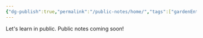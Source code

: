 ```yaml
---
{"dg-publish":true,"permalink":"/public-notes/home/","tags":["gardenEntry"]}
---
```


Let's learn in public. Public notes coming soon!